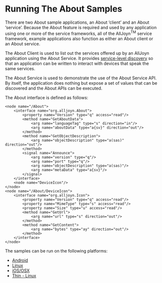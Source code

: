 # Running The About Samples

There are two About sample applications, an About ‘client’ and an About ‘service’. Because the About feature is required and used by any application using one or more of the service frameworks, all of the AllJoyn<sup>TM</sup> service framework, example applications also function as either an About client or an About service. 

The About Client is used to list out the services offered up by an AllJoyn application using the About Service. It provides [service-level discovery][service_discovery] so that an application can be written to interact with devices that speak the same services.

The About Service is used to demonstrate the use of the About Service API.  By itself, the application does nothing but expose a set of values that can be discovered and the About APIs can be executed.

The About interface is defined as follows:

```
<node name="/About">
    <interface name="org.alljoyn.About">
        <property name="Version" type="q" access="read"/>
        <method name="GetAboutData">
            <arg name="languageTag" type="s" direction="in"/>
            <arg name="aboutData" type="a{sv}" direction="out"/>
        </method>
        <method name="GetObjectDescription">
            <arg name="objectDescription" type="a(sas)" direction="out"/>
        </method>
        <signal name="Announce">
            <arg name="version" type="q"/>
            <arg name="port" type="q"/>
            <arg name="objectDescription" type="a(sas)"/>
            <arg name="metaData" type="a{sv}"/>
        </signal>
    </interface>
    <node name="DeviceIcon"/>
</node>
<node name="/About/DeviceIcon">
    <interface name="org.alljoyn.Icon">
        <property name="Version" type="q" access="read"/>
        <property name="MimeType" type="s" access="read"/>
        <property name="Size" type="u" access="read"/>
        <method name="GetUrl">
            <arg name="url" type="s" direction="out"/>
        </method>
        <method name="GetContent">
            <arg name="bytes" type="ay" direction="out"/>
        </method>
    </interface>
</node>
```

The samples can be run on the following platforms:
* [Android][android]
* [Linux][linux]
* [iOS/OSX][ios_osx]
* [Thin - Linux][thin_linux]

[service_discovery]: /learn/core-framework/about-announcement
[android]: /develop/run_sample_apps/about/android
[linux]: /develop/run_sample_apps/about/linux
[ios_osx]: /develop/run_sample_apps/about/ios_osx
[thin_linux]: /develop/run_sample_apps/about/thin_linux
